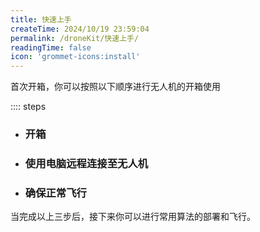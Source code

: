 ```yaml
---
title: 快速上手
createTime: 2024/10/19 23:59:04
permalink: /droneKit/快速上手/
readingTime: false
icon: 'grommet-icons:install'
---
```


首次开箱，你可以按照以下顺序进行无人机的开箱使用


:::: steps

- ### 开箱
    <LinkCard icon="twemoji:astonished-face" title="开箱物料清单" href="/droneKit/开箱物料清单/" > </LinkCard>

- ### 使用电脑远程连接至无人机
    <LinkCard icon="twemoji:astonished-face" title="配置远程访问" href="/droneKit/配置远程访问/" > </LinkCard>

- ### 确保正常飞行
    <LinkCard icon="twemoji:astonished-face" title="进行飞行准备" href="/droneKit/进行飞行准备/" > </LinkCard>

当完成以上三步后，接下来你可以进行常用算法的部署和飞行。